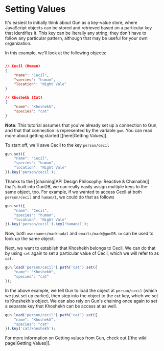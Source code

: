 Setting Values
==============

It's easiest to initially think about Gun as a key-value store, where JavaScript objects can be stored and retrieved based on a particular key that identifies it.  This key can be literally any string; they don't have to follow any particular pattern, although that may be useful for your own organization.

In this example, we'll look at the following objects:

```json

// Cecil (Human)
{
    "name": "Cecil",
    "species": "human",
    "location": "Night Vale"
}

// Khoshekh (Cat)
{
    "name": "Khoshekh",
    "species": "cat"
}
```

**Note:** This tutorial assumes that you've already set up a connection to Gun, and that that connection is represented by the variable `gun`. You can read more about getting started [[here|Getting Values]].

To start off, we'll save Cecil to the key `person/cecil`

```javascript
gun.set({
    "name": "Cecil",
    "species": "human",
    "location": "Night Vale"
}).key('person/cecil');
```

Thanks to the [[chaining|API Design Philosophy: Reactive & Chainable]] that's built into GunDB, we can really easily assign multiple keys to the same object, too.  For example, if we wanted to access Cecil at both `person/cecil` and `human/1`, we could do that as follows

```javascript
gun.set({
    "name": "Cecil",
    "species": "human",
    "location": "Night Vale"
}).key('person/cecil').key('human/1');
```

Now, both `usernames/marknadal` and `emails/mark@gunDB.io` can be used to look up the same object.

Next, we want to establish that Khoshekh belongs to Cecil.  We can do that by using `set` again to set a particular value of Cecil, which we will refer to as `cat`.

```javascript
gun.load('person/cecil').path('cat').set({
    "name": "Khoshekh",
    "species": "cat"
});
```

In the above example, we tell Gun to load the object at `person/cecil` (which we just set up earlier), then step into the object to the `cat` key, which we set to Khoshekh's object.  We can also rely on Gun's chaining once again to set a separate key that Khoshekh can be access at as well.

```javascript
gun.load('person/cecil').path('cat').set({
    "name": "Khoshekh",
    "species": "cat"
}).key('cat/khoshekh');
```

For more information on Getting values from Gun, check out [[the wiki page|Getting Values]].
